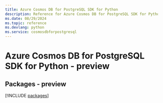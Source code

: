 ```yaml
---
title: Azure Cosmos DB for PostgreSQL SDK for Python
description: Reference for Azure Cosmos DB for PostgreSQL SDK for Python
ms.date: 08/29/2024
ms.topic: reference
ms.devlang: python
ms.service: cosmosdbforpostgresql
---
```

# Azure Cosmos DB for PostgreSQL SDK for Python - preview
## Packages - preview
[!INCLUDE [packages](cosmos-db-for-postgresql-index.md)]